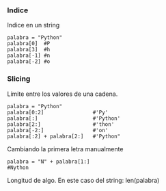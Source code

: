 ### Indice
Indice en un string
```
palabra = "Python"
palabra[0]  #P
palabra[3]  #h
palabra[-1] #n
palabra[-2] #o
```

### Slicing
Límite entre los valores de una cadena.
```
palabra = "Python"
palabra[0:2]                #'Py'
palabra[:]                  #'Python'
palabra[2:]                 #'thon'
palabra[-2:]                #'on'
palabra[:2] + palabra[2:]   #'Python"
```

Cambiando la primera letra manualmente
```
palabra = "N" + palabra[1:]
#Nython
```

Longitud de algo. En este caso del string:
len(palabra)